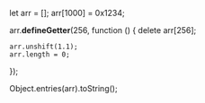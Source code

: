 
let arr = [];
arr[1000] = 0x1234;

arr.__defineGetter__(256, function () {
    delete arr[256];

    arr.unshift(1.1);
    arr.length = 0;
});

Object.entries(arr).toString();

